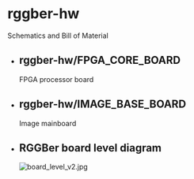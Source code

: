 # rggber-hw
Schematics and Bill of Material

- ## rggber-hw/FPGA_CORE_BOARD

  FPGA processor board

- ## rggber-hw/IMAGE_BASE_BOARD

  Image mainboard

- ## RGGBer board level diagram

  ![board_level_v2.jpg](https://cdn.hackaday.io/images/288421489020282974.jpg)
